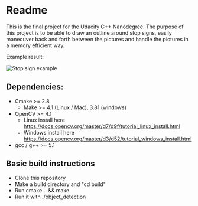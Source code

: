 # Readme
This is the final project for the Udacity C++ Nanodegree. The purpose of this project is to be able to draw an outline around stop signs, easily maneouver back and forth between the pictures and handle the pictures in a memory efficient way.

Example result:

![Stop sign example](https://user-images.githubusercontent.com/58783863/109550893-2657b300-7ad0-11eb-961c-753e8468b6e8.jpg)


## **Dependencies:**
* Cmake >= 2.8
    * Make >= 4.1 (Linux / Mac), 3.81 (windows)
* OpenCV >= 4.1
    * Linux install here https://docs.opencv.org/master/d7/d9f/tutorial_linux_install.html
    * Windows install here https://docs.opencv.org/master/d3/d52/tutorial_windows_install.html
* gcc / g++ >= 5.1

## Basic build instructions
* Clone this repository
* Make a build directory and "cd build"
* Run cmake .. && make
* Run it with ./object_detection
